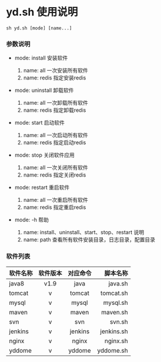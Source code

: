 # yd.sh 使用说明
`sh yd.sh [mode] [name...]`

### 参数说明
- mode: install 安装软件
    1. name: all 一次安装所有软件
    2. name: redis 指定安装redis
- mode: uninstall 卸载软件
    1. name: all 一次卸载所有软件
    2. name: redis 指定卸载redis
- mode: start 启动软件
    1. name: all 一次启动所有软件
    2. name: redis 指定启动redis
- mode: stop 关闭软件应用
    1. name: all 一次关闭所有软件
    2. name: redis 指定关闭redis
- mode: restart 重启软件
    1. name: all 一次重启所有软件
    2. name: redis 指定重启redis  
    
- mode: -h 帮助
    1. name: install、uninstall、start、stop、restart 说明
    2. name: path 查看所有软件安装目录，日志目录，配置目录
    
### 软件列表

| 软件名称 |软件版本|对应命令|脚本名称|
|:---|:---:|:---:|---:|
|java8|v1.9|java|java.sh|
|tomcat|v|tomcat|tomcat.sh|
|mysql|v|mysql|mysql.sh|
|maven|v|maven|maven.sh|
|svn|v|svn|svn.sh|
|jenkins|v|jenkins|jenkins.sh|
|nginx|v|nginx|nginx.sh|
|yddome|v|yddome|yddome.sh|